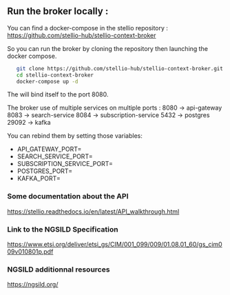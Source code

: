
## Run the broker locally :    

You can find a docker-compose in the stellio repository : https://github.com/stellio-hub/stellio-context-broker

So you can run the broker by cloning the repository then launching the docker compose.
```bash
   git clone https://github.com/stellio-hub/stellio-context-broker.git
   cd stellio-context-broker 
   docker-compose up -d
```
The  will bind itself to the port 8080.

The broker use of multiple services on multiple ports : 
8080 -> api-gateway
8083 -> search-service
8084 -> subscription-service
5432 -> postgres
29092 -> kafka

You can rebind them by setting those variables:
- API_GATEWAY_PORT=
- SEARCH_SERVICE_PORT=
- SUBSCRIPTION_SERVICE_PORT=
- POSTGRES_PORT=
- KAFKA_PORT=

### Some documentation about the API
https://stellio.readthedocs.io/en/latest/API_walkthrough.html

### Link to the NGSILD Specification
https://www.etsi.org/deliver/etsi_gs/CIM/001_099/009/01.08.01_60/gs_cim009v010801p.pdf

### NGSILD additionnal resources
https://ngsild.org/
